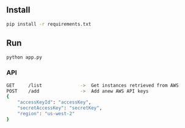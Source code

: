 ## Install

```sh
pip install -r requirements.txt
```

## Run

```sh
python app.py
```

### API

```sh
GET     /list              ->  Get instances retrieved from AWS
POST    /add               ->  Add anew AWS API keys
{
	"accessKeyId": "accessKey",
	"secretAccessKey": "secretKey",
	"region": "us-west-2"
}

```